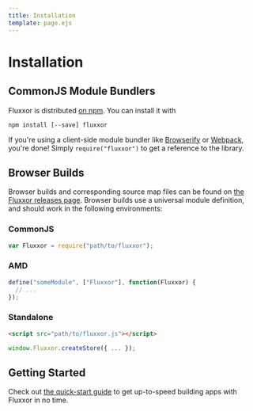 ```yaml
---
title: Installation
template: page.ejs
---
```


Installation
============

CommonJS Module Bundlers
------------------------

Fluxxor is distributed [on npm](https://www.npmjs.org/package/fluxxor). You can install it with

`npm install [--save] fluxxor`

If you're using a client-side module bundler like [Browserify](http://browserify.org/) or [Webpack](http://webpack.github.io/), you're done! Simply `require("fluxxor")` to get a reference to the library.

Browser Builds
--------------

Browser builds and corresponding source map files can be found on [the Fluxxor releases page](https://github.com/BinaryMuse/fluxxor/releases). Browser builds use a universal module definition, and should work in the following environments:

### CommonJS

```javascript
var Fluxxor = require("path/to/fluxxor");
```

### AMD

```javascript
define("someModule", ["Fluxxor"], function(Fluxxor) {
  // ...
});
```

### Standalone

```html
<script src="path/to/fluxxor.js"></script>
```

```javascript
window.Fluxxor.createStore({ ... });
```

Getting Started
---------------

Check out [the quick-start guide](/getting-started/quick-start.html) to get up-to-speed building apps with Fluxxor in no time.
